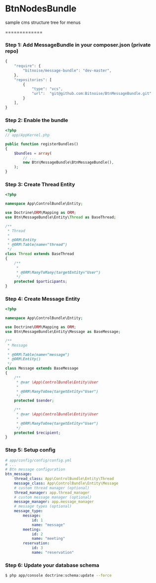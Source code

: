 BtnNodesBundle
==============

sample cms structure tree for menus

=============

### Step 1: Add MessageBundle in your composer.json (private repo)

```js
{
    "require": {
        "bitnoise/message-bundle": "dev-master",
    },
    "repositories": [
        {
            "type": "vcs",
            "url":  "git@github.com:Bitnoise/BtnMessageBundle.git"
        }
    ],
}
```

### Step 2: Enable the bundle

``` php
<?php
// app/AppKernel.php

public function registerBundles()
{
    $bundles = array(
        // ...
        new Btn\MessageBundle\BtnMessageBundle(),
    );
}
```

### Step 3: Create Thread Entity

``` php
<?php

namespace App\ControlBundle\Entity;

use Doctrine\ORM\Mapping as ORM;
use Btn\MessageBundle\Entity\Thread as BaseThread;

/**
 * Thread
 *
 * @ORM\Entity
 * @ORM\Table(name="thread")
 */
class Thread extends BaseThread
{
    /**
     *
     * @ORM\ManyToMany(targetEntity="User")
     */
    protected $participants;
}
```

### Step 4: Create Message Entity

``` php
<?php

namespace App\ControlBundle\Entity;

use Doctrine\ORM\Mapping as ORM;
use Btn\MessageBundle\Entity\Message as BaseMessage;

/**
 * Message
 *
 * @ORM\Table(name="message")
 * @ORM\Entity()
 */
class Message extends BaseMessage
{
    /**
     * @var \App\ControlBundle\Entity\User
     *
     * @ORM\ManyToOne(targetEntity="User")
     */
    protected $sender;

    /**
     * @var \App\ControlBundle\Entity\User
     *
     * @ORM\ManyToOne(targetEntity="User")
     */
    protected $recipient;
}

```

### Step 5: Setup config

``` yml
# app/config/config/config.yml
# ...
# Btn message configuration
btn_message:
    thread_class: App\ControlBundle\Entity\Thread
    message_class: App\ControlBundle\Entity\Message
    # custom thread manager (optional)
    thread_manager: app.thread_manager   
    # custom message manager (optional)
    message_manager: app.message_manager 
    # message types (optional)
    message_type:            
        message:
            id: 1
            name: "message"
        meeting:
            id: 2
            name: "meeting"
        reservation:
            id: 3
            name: "reservation"
```

### Step 6: Update your database schema

``` bash
$ php app/console doctrine:schema:update --force
```
